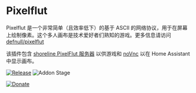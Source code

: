 # Pixelflut

Pixelflut 是一个非常简单（且效率低下）的基于 ASCII 的网络协议，用于在屏幕上绘制像素。这个多人画布是技术爱好者们熟知的游戏。更多信息请访问 [defnull/pixelflut](https://github.com/defnull/pixelflut)

该插件包含 [shoreline PixelFlut 服务器](https://github.com/TobleMiner/shoreline) 以供游戏和 [noVnc](https://github.com/novnc/noVNC) 以在 Home Assistant 中显示画布。

[![Release][release-badge]][release]
![Addon Stage][stage-badge]

[![Donate][donation-badge]][donation-url]


[stage-badge]: https://img.shields.io/badge/Addon%20stage-stable-green.svg

[release-badge]: https://img.shields.io/badge/version-v1.2.2-blue.svg
[release]: https://github.com/Poeschl-HomeAssistant-Addons/pixelflut/tree/v1.2.2

[donation-badge]: https://img.shields.io/badge/Buy%20me%20a%20coffee-%23d32f2f?logo=buy-me-a-coffee&style=for-the-badge&logoColor=white
[donation-url]: https://www.buymeacoffee.com/Poeschl